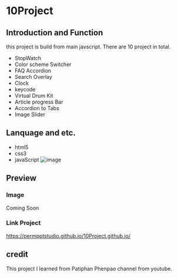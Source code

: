 # 10Project
## Introduction and Function
this project is build from  main javscript.
There are 10 project in total.
* StopWatch
* Color scheme Switcher
* FAQ Accordion
* Search Overlay
* Clock
* keycode
* Virtual Drum Kit
* Article progress Bar
* Accordion to Tabs
* Image Slider
## Lanquage and etc.
* html5
* css3
* javaScript
![image](https://drive.google.com/uc?export=view&id=1Igi1pJeNdB6E8iKDVizPfugg586W3DKe)
## Preview
### Image
Coming Soon
### Link Project
https://permpptstudio.github.io/10Project.github.io/
## credit
This project I learned from Patiphan Phenpao channel from youtube.
